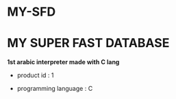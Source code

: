 # MY-SFD

<html>
<body>
  <h1>MY SUPER FAST DATABASE</h1>

  <b>1st arabic interpreter made with C lang</b>
  <ul>
    <li>
      <p>product id : 1</p>
    </li>
    <li>
      <p>programming language : C</p>
    </li>
  </ul>
</body>
</html>
